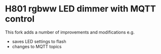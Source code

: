 # H801 rgbww LED dimmer with MQTT control

This fork adds a number of improvements and modifications e.g.
  - saves LED settings to flash 
  - changes to MQTT topics
